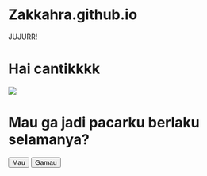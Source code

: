# Zakkahra.github.io
JUJURR!
<html>
    <body>
        <h1>Hai cantikkkk</h1>
        <img src="https://media1.giphy.com/media/a9QBC2aru310k/giphy.gif?cid=790b7611533f054e8ed4a6db457afc4597adb3b40abf1d8b&rid=giphy.gif&ct=g">
        <h1>Mau ga jadi pacarku berlaku selamanya?</h1>
        <button id='btn_mau' onclick='alert("I <3 U")'>Mau</button>&nbsp;
        <button id='btn_gamau' onclick='gamau(this)' style='position:absolute'>Gamau</button>
    </body>
    <script>
        function gamau(id){
            var mau = document.getElementById('btn_mau');
            var i = Math.floor(Math.random()*300)+1;
            var j = Math.floor(Math.random()*100)+mau.offsetTop;
            id.style.left = i+'px';
            id.style.top = j+'px';
        }
    </script>
</html>
